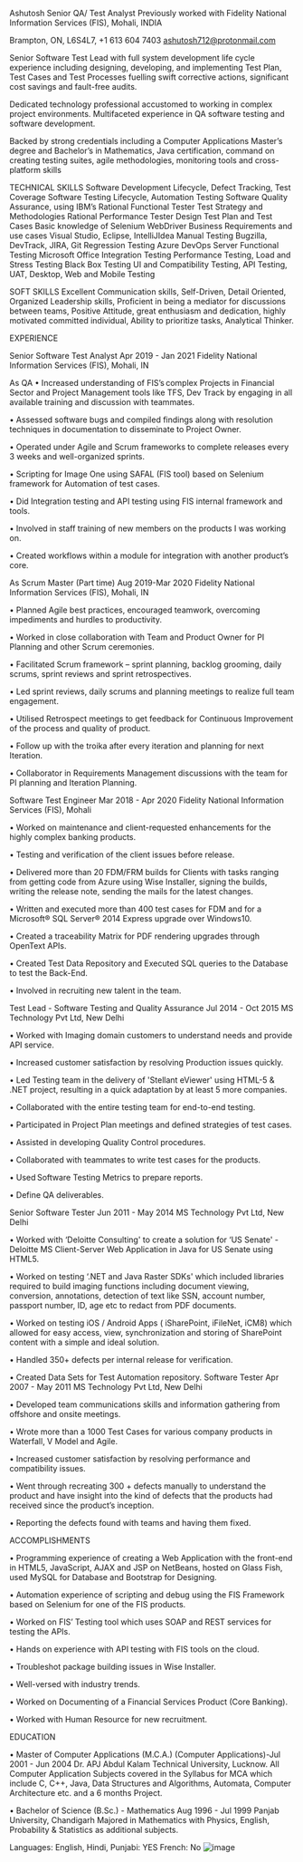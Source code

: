 Ashutosh
Senior QA/ Test Analyst
Previously worked with Fidelity National Information Services (FIS), Mohali, INDIA

Brampton, ON, L6S4L7, +1 613 604 7403                     			ashutosh712@protonmail.com 

Senior Software Test Lead with full system development life cycle experience including designing, developing, and implementing Test Plan, Test Cases and Test Processes fuelling swift corrective actions, significant cost savings and fault-free audits. 

Dedicated technology professional accustomed to working in complex project environments. Multifaceted experience in QA software testing and software development. 

Backed by strong credentials including a Computer Applications Master’s degree and Bachelor’s in Mathematics, Java certification, command on creating testing suites, agile methodologies, monitoring tools and cross-platform skills 

TECHNICAL SKILLS 
Software Development Lifecycle,                    					          Defect Tracking, Test Coverage
Software Testing Lifecycle, 								                 Automation Testing 
Software Quality Assurance, 						           using IBM’s Rational Functional Tester
Test Strategy and Methodologies                                                                                        Rational Performance Tester
Design Test Plan and Test Cases					       Basic knowledge of Selenium WebDriver
Business Requirements and use cases 				                    Visual Studio, Eclipse, IntelliJIdea
Manual Testing                                                                                                                         Bugzilla, DevTrack, JIRA, Git 
Regression Testing 										 Azure DevOps Server
Functional Testing										         Microsoft Office
Integration Testing
Performance Testing, Load and Stress Testing
Black Box Testing
UI and Compatibility Testing,
API Testing, 
UAT, Desktop, Web and Mobile Testing
												         
SOFT SKILLS 
Excellent Communication skills, Self-Driven, Detail Oriented, Organized Leadership skills, Proficient in being a mediator for discussions between teams, Positive Attitude, great enthusiasm and dedication, highly motivated committed individual, Ability to prioritize tasks, Analytical Thinker.

EXPERIENCE 

Senior Software Test Analyst  	Apr 2019 - Jan 2021
Fidelity National Information Services (FIS), Mohali, IN

As QA 
•	Increased understanding of FIS’s complex Projects in Financial Sector and Project Management tools like TFS, Dev Track by engaging in all available training and discussion with teammates.

•	Assessed software bugs and compiled findings along with resolution techniques in documentation to disseminate to Project Owner.

•	Operated under Agile and Scrum frameworks to complete releases every 3 weeks and well-organized sprints.

•	Scripting for Image One using SAFAL (FIS tool) based on Selenium framework for Automation of test cases.

•	Did Integration testing and API testing using FIS internal framework and tools.

•	Involved in staff training of new members on the products I was working on.

•	Created workflows within a module for integration with another product’s core.

 
As Scrum Master (Part time)                                                                  Aug 2019-Mar 2020 
Fidelity National Information Services (FIS), Mohali, IN 

•	Planned Agile best practices, encouraged teamwork, overcoming impediments and hurdles to productivity.

•	Worked in close collaboration with Team and Product Owner for PI Planning and other Scrum ceremonies.

•	Facilitated Scrum framework – sprint planning, backlog grooming, daily scrums, sprint reviews and sprint retrospectives.

•	Led sprint reviews, daily scrums and planning meetings to realize full team engagement.

•	Utilised Retrospect meetings to get feedback for Continuous Improvement of the process and quality of product.

•	Follow up with the troika after every iteration and planning for next Iteration. 

•	Collaborator in Requirements Management discussions with the team for PI planning and Iteration Planning.

Software Test Engineer 	Mar 2018 - Apr 2020
Fidelity National Information Services (FIS), Mohali

•	Worked on maintenance and client-requested enhancements for the highly complex banking products.

•	Testing and verification of the client issues before release.

•	Delivered more than 20 FDM/FRM builds for Clients with tasks ranging from getting code from Azure using Wise Installer, signing the builds, writing the release note, sending the mails for the latest changes.

•	Written and executed more than 400 test cases for FDM and for a Microsoft® SQL Server® 2014 Express upgrade over Windows10.

•	Created a traceability Matrix for PDF rendering upgrades through OpenText APIs.

•	Created Test Data Repository and Executed SQL queries to the Database to test the Back-End.

•	Involved in recruiting new talent in the team.

Test Lead - Software Testing and Quality Assurance	Jul 2014 - Oct 2015
MS Technology Pvt Ltd, New Delhi

•	Worked with Imaging domain customers to understand needs and provide API service.

•	Increased customer satisfaction by resolving Production issues quickly.

•	Led Testing team in the delivery of 'Stellant eViewer' using HTML-5 & .NET project, resulting in a quick adaptation by at least 5 more companies.

•	Collaborated with the entire testing team for end-to-end testing. 

•	Participated in Project Plan meetings and defined strategies of test cases.

•	Assisted in developing Quality Control procedures.

•	Collaborated with teammates to write test cases for the products. 

•	Used Software Testing Metrics to prepare reports.

•	Define QA deliverables.

Senior Software Tester	Jun 2011 - May 2014
MS Technology Pvt Ltd, New Delhi

•	Worked with ‘Deloitte Consulting' to create a solution for ‘US Senate' - Deloitte MS Client-Server Web Application in Java for US Senate using HTML5.

•	Worked on testing ‘.NET and Java Raster SDKs' which included libraries required to build imaging functions including document viewing, conversion, annotations, detection of text like SSN, account number, passport number, ID, age etc to redact from PDF documents.

•	Worked on testing iOS / Android Apps ( iSharePoint, iFileNet, iCM8) which allowed for easy access, view, synchronization and storing of SharePoint content with a simple and ideal solution.

•	Handled 350+ defects per internal release for verification.

•	Created Data Sets for Test Automation repository.
Software Tester	Apr 2007 - May 2011
MS Technology Pvt Ltd, New Delhi

•	Developed team communications skills and information gathering from offshore and onsite meetings.

•	Wrote more than a 1000 Test Cases for various company products in Waterfall, V Model and Agile.

•	Increased customer satisfaction by resolving performance and compatibility issues.

•	Went through recreating 300 + defects manually to understand the product and have insight into the kind of defects that the products had received since the product’s inception.

•	Reporting the defects found with teams and having them fixed.

ACCOMPLISHMENTS

•	Programming experience of creating a Web Application with the front-end in HTML5, JavaScript, AJAX and JSP on NetBeans, hosted on Glass Fish, used MySQL for Database and Bootstrap for Designing.

•	Automation experience of scripting and debug using the FIS Framework based on Selenium for one of the FIS products.

•	Worked on FIS’ Testing tool which uses SOAP and REST services for testing the APIs.

•	Hands on experience with API testing with FIS tools on the cloud.

•	Troubleshot package building issues in Wise Installer.

•	Well-versed with industry trends.

•	Worked on Documenting of a Financial Services Product (Core Banking). 

•	Worked with Human Resource for new recruitment.

EDUCATION

•	Master of Computer Applications (M.C.A.) (Computer Applications)-Jul 2001 - Jun 2004
Dr. APJ Abdul Kalam Technical University, Lucknow.
All Computer Application Subjects covered in the Syllabus for MCA which include C, C++, Java, Data Structures and Algorithms, Automata, Computer Architecture etc. and a 6 months Project.

•	Bachelor of Science (B.Sc.) - Mathematics	Aug 1996 - Jul 1999
Panjab University, Chandigarh
Majored in Mathematics with Physics, English, Probability & Statistics as additional subjects.
 
Languages:
English, Hindi, Punjabi: YES
French: No
![image](https://user-images.githubusercontent.com/18361889/114227919-a7ae2b00-9943-11eb-9b0b-e92bfef30ffc.png)

